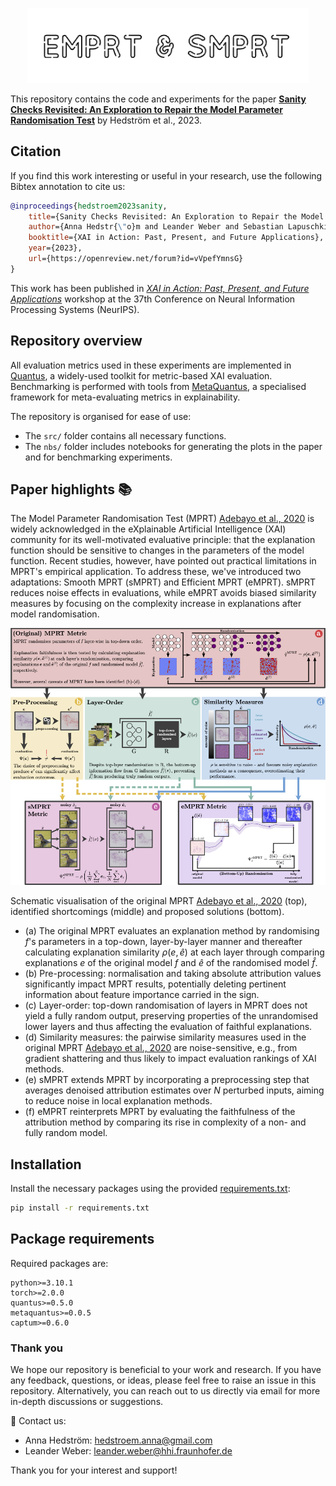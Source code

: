 <br/><br/>
<p align="center">
  <img width="450" src="https://github.com/annahedstroem/sanity-checks-revisited/blob/394f166226e4ac415c6534e0e0441d8b3c9258f2/emprt_smprt_logo.png">
<!--<h3 align="center"><b>Evaluate the Explanation Faithfulness</b></h3>
<p align="center">
  PyTorch-->

  </p>

This repository contains the code and experiments for the paper **[Sanity Checks Revisited: An Exploration to Repair the Model Parameter Randomisation Test](https://openreview.net/forum?id=vVpefYmnsG)** by Hedström et al., 2023. 


<!--[![Getting started!](https://colab.research.google.com/assets/colab-badge.svg)](anonymous)-->
<!--![Python version](https://img.shields.io/badge/python-3.7%20%7C%203.8%20%7C%203.9%20%7C%203.10%20%7C%203.11-blue.svg)-->
<!--[![Code style: black](https://img.shields.io/badge/code%20style-black-000000.svg)](https://github.com/psf/black)-->
<!--[![PyPI version](https://badge.fury.io/py/metaquantus.svg)](https://badge.fury.io/py/metaquantus)-->
<!--[![Python package](https://github.com/annahedstroem/MetaQuantus/actions/workflows/python-publish.yml/badge.svg)](https://github.com/annahedstroem/MetaQuantus/actions/workflows/python-publish.yml/badge.svg)-->
<!--[![Launch Tutorials](https://mybinder.org/badge_logo.svg)](anonymous)-->

## Citation

If you find this work interesting or useful in your research, use the following Bibtex annotation to cite us:

```bibtex
@inproceedings{hedstroem2023sanity,
    title={Sanity Checks Revisited: An Exploration to Repair the Model Parameter Randomisation Test},
    author={Anna Hedstr{\"o}m and Leander Weber and Sebastian Lapuschkin and Marina H{\"o}hne},
    booktitle={XAI in Action: Past, Present, and Future Applications},
    year={2023},
    url={https://openreview.net/forum?id=vVpefYmnsG}
}
```
This work has been published in _[XAI in Action: Past, Present, and Future Applications](https://xai-in-action.github.io/)_ workshop at the 37th Conference on Neural Information Processing Systems (NeurIPS).

## Repository overview

All evaluation metrics used in these experiments are implemented in [Quantus](https://github.com/understandable-machine-intelligence-lab/Quantus), a widely-used toolkit for metric-based XAI evaluation. Benchmarking is performed with tools from [MetaQuantus](https://github.com/annahedstroem/MetaQuantus/), a specialised framework for meta-evaluating metrics in explainability.

The repository is organised for ease of use:
- The `src/` folder contains all necessary functions.
- The `nbs/` folder includes notebooks for generating the plots in the paper and for benchmarking experiments.

## Paper highlights 📚

The Model Parameter Randomisation Test (MPRT) [Adebayo et al., 2020](https://arxiv.org/pdf/1810.03292.pdf) is widely acknowledged in the eXplainable Artificial Intelligence (XAI) community for its well-motivated evaluative principle: that the explanation function should be sensitive to changes in the parameters of the model function. Recent studies, however, have pointed out practical limitations in MPRT's empirical application. To address these, we've introduced two adaptations: Smooth MPRT (sMPRT) and Efficient MPRT (eMPRT). sMPRT reduces noise effects in evaluations, while eMPRT avoids biased similarity measures by focusing on the complexity increase in explanations after model randomisation.

</p>
<p align="center">
  <img width="800" src="https://github.com/annahedstroem/sanity-checks-revisited/blob/33174dceeee19ef4bcfee5499b1436693c3121ea/motivation_3.png"> 
</p>

Schematic visualisation of the original MPRT [Adebayo et al., 2020](https://arxiv.org/pdf/1810.03292.pdf) (top), identified shortcomings (middle) and proposed solutions (bottom). 
- (a) The original MPRT evaluates an explanation method by randomising $f$'s parameters in a top-down, layer-by-layer manner and thereafter calculating explanation similarity $\rho(e, \hat{e})$ at each layer through comparing explanations $e$ of the original model $f$ and $\hat{e}$ of the randomised model $\hat{f}$. 
- (b) Pre-processing: normalisation and taking absolute attribution values significantly impact MPRT results, potentially deleting pertinent information about feature importance carried in the sign. 
- (c) Layer-order: top-down randomisation of layers in MPRT does not yield a fully random output, preserving properties of the unrandomised lower layers and thus affecting the evaluation of faithful explanations. 
- (d) Similarity measures: the pairwise similarity measures used in the original MPRT [Adebayo et al., 2020](https://arxiv.org/pdf/1810.03292.pdf) are noise-sensitive, e.g., from gradient shattering and thus likely to impact evaluation rankings of XAI methods.
- (e) sMPRT extends MPRT by incorporating a preprocessing step that averages denoised attribution estimates over $N$ perturbed inputs, aiming to reduce noise in local explanation methods. 
- (f) eMPRT reinterprets MPRT by evaluating the faithfulness of the attribution method by comparing its rise in complexity of a non- and fully random model.

## Installation

Install the necessary packages using the provided [requirements.txt](https://annahedstroem/sanity-checks-revisited/blob/main/requirements.txt):

```bash
pip install -r requirements.txt
```

## Package requirements 

Required packages are:

```setup
python>=3.10.1
torch>=2.0.0
quantus>=0.5.0
metaquantus>=0.0.5
captum>=0.6.0
```

### Thank you

We hope our repository is beneficial to your work and research. If you have any feedback, questions, or ideas, please feel free to raise an issue in this repository. Alternatively, you can reach out to us directly via email for more in-depth discussions or suggestions. 

📧 Contact us: 
- Anna Hedström: [hedstroem.anna@gmail.com](mailto:hedstroem.anna@gmail.com)
- Leander Weber: [leander.weber@hhi.fraunhofer.de](mailto:leander.weber@hhi.fraunhofer.de)

Thank you for your interest and support!


